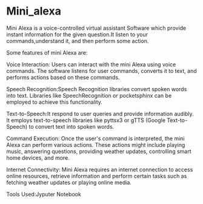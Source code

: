 # Mini_alexa
Mini Alexa is a voice-controlled virtual assistant Software which provide instant information for the given question.It listen to your commands,understand it, and then perform some action.

Some features of mini Alexa are:

Voice Interaction: Users can interact with the mini Alexa using voice commands. The software listens for user commands, converts it to text, and performs actions based on these commands.

Speech Recognition:Speech Recognition libraries convert spoken words into text. Libraries like SpeechRecognition or pocketsphinx can be employed to achieve this functionality.

Text-to-Speech:It respond to user queries and provide information audibly. It employs text-to-speech libraries like pyttsx3 or gTTS (Google Text-to-Speech) to convert text into spoken words.

Command Execution: Once the user's command is interpreted, the mini Alexa can perform various actions. These actions might include playing music, answering questions, providing weather updates, controlling smart home devices, and more.

Internet Connectivity: Mini Alexa requires an internet connection to access online resources, retrieve information and perform certain tasks such as fetching weather updates or playing online media.

Tools Used:Jyputer Notebook
